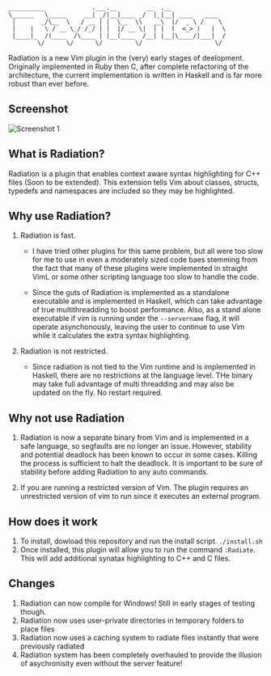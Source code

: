     __________             .___.__        __  .__               
    \______   \_____     __| _/|__|____ _/  |_|__| ____   ____  
     |       _/\__  \   / __ | |  \__  \\   __\  |/  _ \ /    \ 
     |    |   \ / __ \_/ /_/ | |  |/ __ \|  | |  (  <_> )   |  \
     |____|_  /(____  /\____ | |__(____  /__| |__|\____/|___|  /
            \/      \/      \/         \/                    \/ 
                                                                                                            
                                            
Radiation is a new Vim plugin in the (very) early stages of deelopment.
Originally implemented in Ruby then C, after complete refactoring of the
architecture, the current implementation is written in Haskell and is far more
robust than ever before.

## Screenshot
![Screenshot 1](https://raw.github.com/jrahm/Radiation/master/snapshot.jpg)

## What is Radiation?

Radiation is a plugin that enables context aware syntax highlighting for C++
files (Soon to be extended). This extension tells Vim about classes, structs,
typedefs and namespaces are included so they may be highlighted.

## Why use Radiation?

1. Radiation is fast.
    * I have tried other plugins for this same problem, but all were too slow for me to
    use in even a moderately sized code baes stemming from the fact that many of these
    plugins were implemented in straight VimL or some other scripting language too slow
    to handle the code.

    * Since the guts of Radiation is implemented as a standalone executable and
    is implemented in Haskell, which can take advantage of true multithreadding
    to boost performance. Also, as a stand alone executable if vim is running under
    the `--servername` flag, it will operate asynchonously, leaving the user to
    continue to use Vim while it calculates the extra syntax highlighting.

2. Radiation is not restricted.
    * Since radiation is not tied to the Vim runtime and is implemented in Haskell,
    there are no restrictions at the language level. THe binary may take full advantage
    of multi threadding and may also be updated on the fly. No restart required.

## Why not use Radiation
    
1. Radiation is now a separate binary from Vim and is implemented in a safe
language, so segfaults are no longer an issue. However, stability and potential
deadlock has been known to occur in some cases. Killing the process is sufficient
to halt the deadlock. It is important to be sure of stability before adding
Radiation to any auto commands.

3. If you are running a restricted version of Vim. The plugin requires an unrestricted
version of vim to run since it executes an external program.

## How does it work

1. To install, dowload this repository and run the install script. `./install.sh`
2. Once installed, this plugin will allow you to run the command `:Radiate`. This
will add additional synatax highlighting to C++ and C files.

## Changes

1. Radiation can now compile for Windows! Still in early stages of testing though.
2. Radiation now uses user-private directories in temporary folders to place files
3. Radiation now uses a caching system to radiate files instantly that were previously radiated
4. Radiation system has been completely overhauled to provide the illusion of asychronisity even
   without the server feature!
